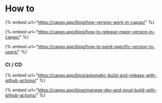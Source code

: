 # How to

{% embed url="https://capgo.app/blog/how-version-work-in-capgo/" %}

{% embed url="https://capgo.app/blog/how-to-release-major-version-in-capgo/" %}

{% embed url="https://capgo.app/blog/how-to-send-specific-version-to-users/" %}



### CI / CD

{% embed url="https://capgo.app/blog/automatic-build-and-release-with-github-actions/" %}

{% embed url="https://capgo.app/blog/manage-dev-and-prod-build-with-github-actions/" %}

